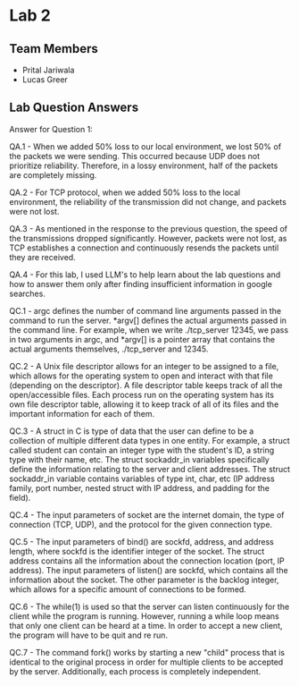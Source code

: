 # Lab 2

## Team Members
- Prital Jariwala
- Lucas Greer

## Lab Question Answers

Answer for Question 1: 

QA.1 - When we added 50% loss to our local environment, we lost 50% of the packets we were sending. This occurred because UDP does not prioritize reliability. Therefore, in a lossy environment, half of the packets are completely missing. 

QA.2 - For TCP protocol, when we added 50% loss to the local environment, the reliability of the transmission did not change, and packets were not lost. 

QA.3 - As mentioned in the response to the previous question, the speed of the transmissions dropped significantly. However, packets were not lost, as TCP establishes a connection and continuously resends the packets until they are received. 

QA.4 - For this lab, I used LLM's to help learn about the lab questions and how to answer them only after finding insufficient information in google searches. 


QC.1 - argc defines the number of command line arguments passed in the command to run the server. *argv[] defines the actual arguments passed in the command line. For example, when we write ./tcp_server 12345, we pass in two arguments in argc, and *argv[] is a pointer array that contains the actual arguments themselves, ./tcp_server and 12345. 

QC.2 - A Unix file descriptor allows for an integer to be assigned to a file, which allows for the operating system to open and interact with that file (depending on the descriptor). A file descriptor table keeps track of all the open/accessible files. Each process run on the operating system has its own file descriptor table, allowing it to keep track of all of its files and the important information for each of them. 

QC.3 - A struct in C is type of data that the user can define to be a collection of multiple different data types in one entity. For example, a struct called student can contain an integer type with the student's ID, a string type with their name, etc. The struct sockaddr_in variables specifically define the information relating to the server and client addresses. The struct sockaddr_in variable contains variables of type int, char, etc (IP address family, port number, nested struct with IP address, and padding for the field). 

QC.4 - The input parameters of socket are the internet domain, the type of connection (TCP, UDP), and the protocol for the given connection type. 

QC.5 - The input parameters of bind() are sockfd, address, and address length, where sockfd is the identifier integer of the socket. The struct address contains all the information about the connection location (port, IP address). The input parameters of listen() are sockfd, which contains all the information about the socket. The other parameter is the backlog integer, which allows for a specific amount of connections to be formed. 

QC.6 - The while(1) is used so that the server can listen continuously for the client while the program is running. However, running a while loop means that only one client can be heard at a time. In order to accept a new client, the program will have to be quit and re run. 

QC.7 - The command fork() works by starting a new "child" process that is identical to the original process in order for multiple clients to be accepted by the server. Additionally, each process is completely independent. 